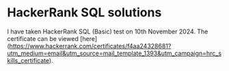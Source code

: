 # HackerRank SQL solutions
I have taken HackerRank SQL (Basic) test on 10th November 2024. The certificate can be viewed [here] (https://www.hackerrank.com/certificates/f4aa24328681?utm_medium=email&utm_source=mail_template_1393&utm_campaign=hrc_skills_certificate). 
